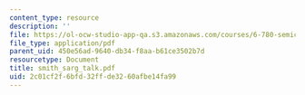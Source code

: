```yaml
---
content_type: resource
description: ''
file: https://ol-ocw-studio-app-qa.s3.amazonaws.com/courses/6-780-semiconductor-manufacturing-spring-2003/2c01cf2f6bfd32ffde3260afbe14fa99_smith_sarg_talk.pdf
file_type: application/pdf
parent_uid: 450e56ad-9640-db34-f8aa-b61ce3502b7d
resourcetype: Document
title: smith_sarg_talk.pdf
uid: 2c01cf2f-6bfd-32ff-de32-60afbe14fa99
---
```


